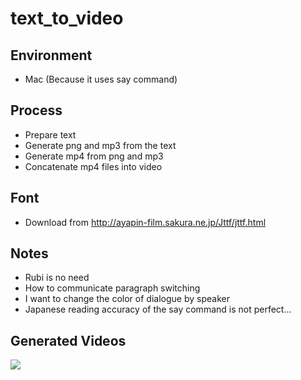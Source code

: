 # text_to_video

## Environment

* Mac (Because it uses say command)

## Process

* Prepare text
* Generate png and mp3 from the text
* Generate mp4 from png and mp3
* Concatenate mp4 files into video

## Font

* Download from http://ayapin-film.sakura.ne.jp/Jttf/jttf.html

## Notes

* Rubi is no need
* How to communicate paragraph switching
* I want to change the color of dialogue by speaker
* Japanese reading accuracy of the say command is not perfect...

## Generated Videos

[![](https://img.youtube.com/vi/hKXkZ565OOo/0.jpg)](https://www.youtube.com/watch?v=hKXkZ565OOo)